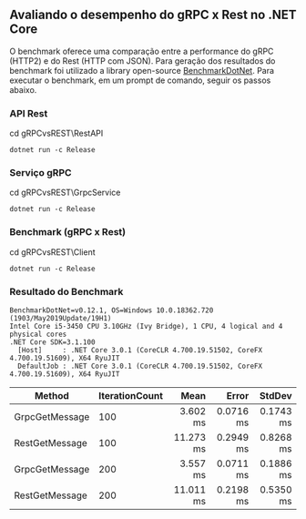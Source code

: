 ## Avaliando o desempenho do gRPC x Rest no .NET Core

O benchmark oferece uma comparação entre a performance do gRPC (HTTP2) e do Rest (HTTP com JSON).
Para geração dos resultados do benchmark foi utilizado a library open-source <a href="https://github.com/dotnet/BenchmarkDotNet">BenchmarkDotNet</a>.
Para executar o benchmark, em um prompt de comando, seguir os passos abaixo.

### API Rest
cd gRPCvsREST\RestAPI
```
dotnet run -c Release
```

### Serviço gRPC
cd gRPCvsREST\GrpcService
```
dotnet run -c Release
```

### Benchmark (gRPC x Rest)
cd gRPCvsREST\Client
```
dotnet run -c Release
```

### Resultado do Benchmark

```
BenchmarkDotNet=v0.12.1, OS=Windows 10.0.18362.720 (1903/May2019Update/19H1)
Intel Core i5-3450 CPU 3.10GHz (Ivy Bridge), 1 CPU, 4 logical and 4 physical cores
.NET Core SDK=3.1.100
  [Host]     : .NET Core 3.0.1 (CoreCLR 4.700.19.51502, CoreFX 4.700.19.51609), X64 RyuJIT
  DefaultJob : .NET Core 3.0.1 (CoreCLR 4.700.19.51502, CoreFX 4.700.19.51609), X64 RyuJIT
```

|         Method | IterationCount |      Mean |     Error |    StdDev |
|--------------- |--------------- |----------:|----------:|----------:|
| GrpcGetMessage |            100 |  3.602 ms | 0.0716 ms | 0.1743 ms |
| RestGetMessage |            100 | 11.273 ms | 0.2949 ms | 0.8268 ms |
| GrpcGetMessage |            200 |  3.557 ms | 0.0711 ms | 0.1886 ms |
| RestGetMessage |            200 | 11.011 ms | 0.2198 ms | 0.5350 ms |